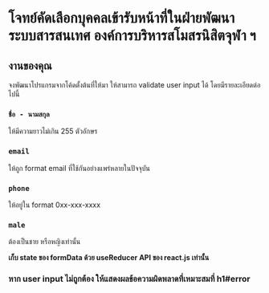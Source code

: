 # โจทย์คัดเลือกบุคคลเข้ารับหน้าที่ในฝ่ายพัฒนาระบบสารสนเทศ องค์การบริหารสโมสรนิสิตจุฬา ฯ

## งานของคุณ

จงพัฒนาโปรแกรมจากโค้ดตั้งต้นที่ให้มา ให้สามารถ validate user input ได้ โดยมีรายละเอียดต่อไปนี้

### `ชื่อ - นามสกุล`

ให้มีความยาวไม่เกิน 255 ตัวอักษร

### `email`

ให้ถูก format email ที่ใช้กันอย่างแพร่หลายในปัจจุบัน

### `phone`

ให้อยู่ใน format 0xx-xxx-xxxx

### `male`

ต้องเป็นชาย หรือหญิงเท่านั้น

**เก็บ state ของ formData ด้วย useReducer API ของ react.js เท่านั้น**

### หาก user input ไม่ถูกต้อง ให้แสดงผลข้อความผิดพลาดที่เหมาะสมที่ h1#error
